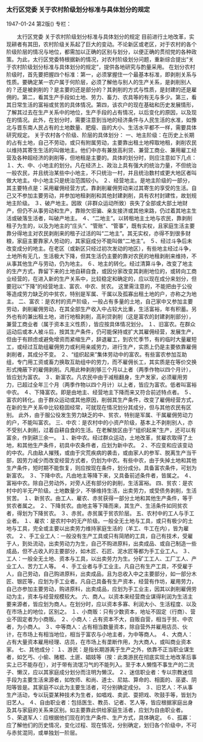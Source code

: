### 太行区党委  关于农村阶级划分标准与具体划分的规定

1947-01-24
第2版()
专栏：

　　太行区党委
    关于农村阶级划分标准与具体划分的规定
    目前进行土地改革，实现耕者有其田，农村阶级关系起了巨大的变动。不论新区或老区，对于农村的各个阶级阶层的情况与地位，都需加以正确的区别与划分，以便正确的贯彻党的各种政策。为此，太行区党委特根据新的情况，对农村阶级划分问题，重新综合提出“关于农村阶级划分标准与具体划分的规定”，提供各地研究与酌量采用。
    在划分农村阶级时，首先要把握四个标准：第一，必须掌握住一个最基本标准，即剥削关系与性质。要确定某一农户属于何阶层，必须了解他与别人的生产关系，是剥削别人的？还是被剥削的？是主要的还是部分的？其剥削的方式与性质，是封建的还是雇佣的。第二，看其生产手段如土地、劳力、畜力、农具等的有无与多少。第三，看其日常生活的富裕或贫苦的具体情况。第四，该农户的现在基础和历史发展情形，了解其过去在生产关系中的地位，生产手段的占有情况，以后变化的原因，以及现在的情况。此外，在划分时，需要注意到当地的经济条件与人民生活的水准，如豫北与晋东南人民占有的土地数量、肥瘦、亩的大小、生活水平都不一样，需要具体研究规定。
    关于农村各个阶级、阶层的具体划分：
    一、地主阶级：在历史上长期的占有土地，自己不劳动，或只有附属劳动，主要靠出租土地榨取地租，剥削农民以维持其寄生生活的叫做地主。他们中亦有兼放高利贷、兼营工商业、兼用雇工经营及各种超经济的剥削等，但地租是主要的。具体的划分时，则应注意如下几点：
    １、大、中、小地主的划分。凡在经济上、政治上具有强大的统治力量，不但统治一般农民，并且统治某些中小地主，不只统治一村，并且统治数村或更大地区者叫做大地主。中小地主只是统治范围较小。
    ２、经营地主。是地主阶级的一部分，其主要特点是：采用雇佣经营方式，靠剥削雇佣劳动来过其寄生的享受的生活。自己又不参加主要劳动，并参加地租剥削和其他封建剥削，具有农村封建性，故划规地主阶级。
    ３、破产地主。因故（非群众运动所致）丧失了全部或大部土地财产，但仍不从事劳动和生产，靠赊欠诳骗、亲友接济或其他来路，仍过着其地主生活或破落生活者，叫破产地主。
    ４、“二地主”。以转租地主土地与农民，靠剥削租子为生的，以及为地主的“庄头”、“管账”、“管事”，既有实权，且家庭生活主要靠分得地主对农民剥削来的租子过活的叫“二地主”。其无实权，亦得不到很多财粮，家庭主要靠家人劳动的，其家庭成分不能叫做“二地主”。
    ５、经过斗争后未改变成分的地主。在老区（或新区只经过初次发动的地区），有些地主经过斗争，土地所有无几，生活极大下降，但其生活仍主要的靠对农民的地租剥削来维持，不从事其他生产与劳动，仍为地主。
    ６、地主的转化。经过清算斗争，改变了地主的生产方式，靠留下来的土地自耕自食，或因分家改变其剥削地位的，或转向工商业经营的，在进入新的生产关系中，比较稳定和确定的，应以现在成分来划分，但要冠以“下降”的经营地主、富农、中农、贫农。
    这里需注意的，不能把由于公役等造成劳力缺乏的中贫农，特别是军属、干属以及孤寡出租土地的户，亦称之为地主。
    二、富农：是农村的资产阶级，一般占有多量的土地，自己家中又参加主要劳动，剥削雇佣劳动，在其全部生产收入中占较大比重，生活富裕，年有积蓄。另外也有的兼出租土地，进行地租剥削，高利贷剥削（这是富农的封建剥削部分），兼营工商业者（属于资本主义性质），皆应按具体情况划分。
    １、旧富农。在群众运动后或本人被斗后，按其生产条件，仍可能保持或扩大其雇佣经营，发展生产，但由于有顾虑或避免增资而紧缩生产，辞退雇工，到农忙季节，有的临时大量雇短工，或经过互助组雇佣劳力或利用亲戚劳力，进行生产，实质上仍是主要依靠雇佣剥削者，其成分不变。
    ２、“组织起来”集体劳动中的富农。有些富农参加互助组，专门用工资或畜力换取互助组中的劳力，而不雇佣长工，其实质是在等价交换形式掩蔽下的雇佣剥削。凡用此种剥削够三个月以上者（两季作物以四个月计），皆应划为富农。
    ３、新富农。凡农民中由于减租翻身，生产发家，必须雇用劳力，已超过全年三个月（两季作物以四个月计）以上者，皆应为富农。低者叫富裕中农。
    ４、下降富农。即是由地主、经营地主下降而来又符合前述特点者。
    ５、富农的转化。由于群众运动或其他原因，削弱其生产条件，改变了雇佣经营方式，在新的生产关系中比较稳固经常，可就现在情况划分其成分，但与其他农民有区别。
    此外，由于服公役发生劳力缺乏的中、贫农，特别是军属、干属雇佣劳动力的户，不能叫富农。
    三、中农：是农村中的小资产阶级，基本上不剥削别人，亦不受别人剥削，过着自耕自食的生活。在老解放区由于“组织起来”生产，还可以有富余，作到耕三余一。
    １、新中农。经过群众运动，土地改革，贫雇农取得了土地，和其他生产条件，初具中农条件者，应划为新中农。
    ２、不应变和应该变动的中农。凡由敌人摧残，或由于灾荒疾病的袭击，或由家人的参军、脱离生产当干部，因劳力减少而改变经营方式者，仍划为中农。有些中农，由于失掉土地和其他生产条件，短时期不能恢复，则应按现在条件，划分成分。具备富农条件，可划为新富农。
    ３、下降中农。凡由地主等降下来，又具备前述条件者，皆属之。
    ４、富裕中农。除自己劳动外，对旁人还有部分的剥削，生活富裕。
    四、贫农：是农村中的半无产阶级。土地数量少，不够维持生活，出卖劳力，或受债务剥削，生活贫苦。
    １、新贫农。由工人、雇农、赤贫获得一部分土地和其他生产条件，等于贫农者属之。
    ２、下降贫农。由地主等下降而来，其生产、生活条件如同贫农者，得划为下降贫农。
    ３、赤贫。赤贫属于贫农阶层。
    五、农村中的工人与手工业者。
    １、雇农：是农村中的无产阶级。一般全无土地与工具，或只有极少的土地与工具，完全或主要以出卖劳力维持家庭生活的（羊工、牛工在内），皆为雇农。
    ２、手工业工人：一般没有生产工具或只有简陋的工具，自己有技术，受雇于人，到处流动，出卖劳动力为生，自己不购进原料，出卖成品、或自己制造一些成品，但不占收入的主要部分，如木匠、石匠、泥水匠等都为手工业工人。
    ３、工人：一般全无土地、资本与工具，以出卖劳力为生。分矿工工人、工厂工人、产业工人、苦力工人等。
    ４、手工业者与手工业主。凡自己有生产工具，不受雇于人，自己劳动，自己购进原料，出卖成品，且为总收入中之主要部分，如一部分木匠、银匠等，应划为手工业者。凡自己具备有生产资本，经营有作坊，雇用劳力，自己亦参加主要劳动，购进原料，出卖成品，应划为手工业主，因其以剥削雇佣劳动为主，资本与经营规模较大。
    六、商人。以资本来经营商业谋得利润为生活主要来源者，皆应划为商人。在划分时，应以资本多寡、利润大小、生活程度、以及在市场上的地位，区别之。
    １、小商贩：只有少数资本，地址不固定（行商）、营业不固定者为小商贩。
    ２、小商人：占有资本不大，自贩自营，相当于贫、中农者，为小商人。
    ３、中等商人：占有相当数量资本，除自营外并雇用店员、伙计，在市场上有相当地位，相当于富农与小地主者，为中等商人。
    ４、大商人：占有大量资本雇用经理、店员，在市场上有垄断作用，为大商人，或叫商业资本家。
    七、其他成分：
    １、游民：是指长期游离于生产之外，依靠不正当职业谋生者，如乞丐、小偷、赌棍、土匪、娼妓等（按：此类游民在彻底实现土地改革后事实上已不能存在），对于带有流氓习气的不能列入。至于本人懒惰不事生产的二流子、懒汉，应以其家庭成分划分而注明为懒汉。
    ２、迷信职业者：专以宗教迷信手段为主要生活来源者，如牧师、和尚、道士、尼姑、算命的、相面的、巫婆、阴阳等皆是。其家庭不以此为主要生活者，可分别确定成分。
    ３、旧艺人：不从事生产活动，专以玩耍某种技术为生者，如唱戏、卖武、耍把戏、吹鼓手等，皆划为旧艺人。
    ４、自由职业者：包括医生、教员、记者、艺人等，皆应根据家庭出身及其与家庭的关系来区别。如主要靠此供给家庭生活者，应划为自由职业者。
    ５、荣退军人：应根据他们现在的生产条件、生产方式，具体确定。
    ６、孤寡：应了解他们的历史情况，变化过程、现在情况，分别确定，划归各个阶级中，不可与赤贫混同，或单独划一阶层。
